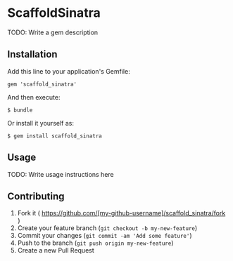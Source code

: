 # ScaffoldSinatra

TODO: Write a gem description

## Installation

Add this line to your application's Gemfile:

    gem 'scaffold_sinatra'

And then execute:

    $ bundle

Or install it yourself as:

    $ gem install scaffold_sinatra

## Usage

TODO: Write usage instructions here

## Contributing

1. Fork it ( https://github.com/[my-github-username]/scaffold_sinatra/fork )
2. Create your feature branch (`git checkout -b my-new-feature`)
3. Commit your changes (`git commit -am 'Add some feature'`)
4. Push to the branch (`git push origin my-new-feature`)
5. Create a new Pull Request
